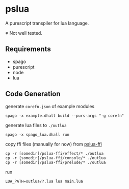 # pslua

A purescript transpiler for lua language.

※ Not well tested.

## Requirements

- spago
- purescript
- node
- lua

## Code Generation

generate `corefn.json` of example modules

```
spago -x example.dhall build --purs-args "-g corefn"
```

generate lua files to `./outlua`

```
spago -x spago_lua.dhall run
```

copy ffi files (manually for now) from [pslua-ffi](https://github.com/opyapeus/pslua-ffi)

```
cp -r [somedir]/pslua-ffi/effect/* ./outlua
cp -r [somedir]/pslua-ffi/console/* ./outlua
cp -r [somedir]/pslua-ffi/prelude/* ./outlua
```

run

```
LUA_PATH=outlua/?.lua lua main.lua
```
